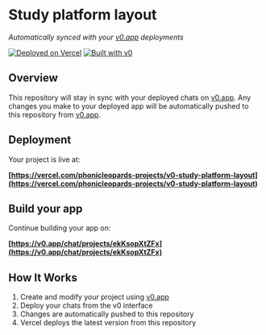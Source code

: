 # Study platform layout

*Automatically synced with your [v0.app](https://v0.app) deployments*

[![Deployed on Vercel](https://img.shields.io/badge/Deployed%20on-Vercel-black?style=for-the-badge&logo=vercel)](https://vercel.com/phonicleopards-projects/v0-study-platform-layout)
[![Built with v0](https://img.shields.io/badge/Built%20with-v0.app-black?style=for-the-badge)](https://v0.app/chat/projects/ekKsopXtZFx)

## Overview

This repository will stay in sync with your deployed chats on [v0.app](https://v0.app).
Any changes you make to your deployed app will be automatically pushed to this repository from [v0.app](https://v0.app).

## Deployment

Your project is live at:

**[https://vercel.com/phonicleopards-projects/v0-study-platform-layout](https://vercel.com/phonicleopards-projects/v0-study-platform-layout)**

## Build your app

Continue building your app on:

**[https://v0.app/chat/projects/ekKsopXtZFx](https://v0.app/chat/projects/ekKsopXtZFx)**

## How It Works

1. Create and modify your project using [v0.app](https://v0.app)
2. Deploy your chats from the v0 interface
3. Changes are automatically pushed to this repository
4. Vercel deploys the latest version from this repository
